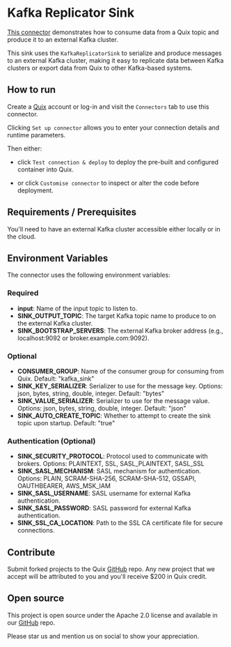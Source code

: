 # Kafka Replicator Sink

[This connector](https://github.com/quixio/quix-samples/tree/main/python/destinations/kafka) demonstrates how to consume data from a Quix topic and produce it to an external Kafka cluster.

This sink uses the `KafkaReplicatorSink` to serialize and produce messages to an external Kafka cluster, making it easy to replicate data between Kafka clusters or export data from Quix to other Kafka-based systems.

## How to run

Create a [Quix](https://portal.cloud.quix.io/signup?utm_campaign=github) account or log-in and visit the `Connectors` tab to use this connector.

Clicking `Set up connector` allows you to enter your connection details and runtime parameters.

Then either:
* click `Test connection & deploy` to deploy the pre-built and configured container into Quix.

* or click `Customise connector` to inspect or alter the code before deployment.

## Requirements / Prerequisites

You'll need to have an external Kafka cluster accessible either locally or in the cloud.

## Environment Variables

The connector uses the following environment variables:

### Required
- **input**: Name of the input topic to listen to.
- **SINK_OUTPUT_TOPIC**: The target Kafka topic name to produce to on the external Kafka cluster.
- **SINK_BOOTSTRAP_SERVERS**: The external Kafka broker address (e.g., localhost:9092 or broker.example.com:9092).

### Optional
- **CONSUMER_GROUP**: Name of the consumer group for consuming from Quix. Default: "kafka_sink"
- **SINK_KEY_SERIALIZER**: Serializer to use for the message key. Options: json, bytes, string, double, integer. Default: "bytes"
- **SINK_VALUE_SERIALIZER**: Serializer to use for the message value. Options: json, bytes, string, double, integer. Default: "json"
- **SINK_AUTO_CREATE_TOPIC**: Whether to attempt to create the sink topic upon startup. Default: "true"

### Authentication (Optional)
- **SINK_SECURITY_PROTOCOL**: Protocol used to communicate with brokers. Options: PLAINTEXT, SSL, SASL_PLAINTEXT, SASL_SSL
- **SINK_SASL_MECHANISM**: SASL mechanism for authentication. Options: PLAIN, SCRAM-SHA-256, SCRAM-SHA-512, GSSAPI, OAUTHBEARER, AWS_MSK_IAM
- **SINK_SASL_USERNAME**: SASL username for external Kafka authentication.
- **SINK_SASL_PASSWORD**: SASL password for external Kafka authentication.
- **SINK_SSL_CA_LOCATION**: Path to the SSL CA certificate file for secure connections.

## Contribute

Submit forked projects to the Quix [GitHub](https://github.com/quixio/quix-samples) repo. Any new project that we accept will be attributed to you and you'll receive $200 in Quix credit.

## Open source

This project is open source under the Apache 2.0 license and available in our [GitHub](https://github.com/quixio/quix-samples) repo.

Please star us and mention us on social to show your appreciation.

